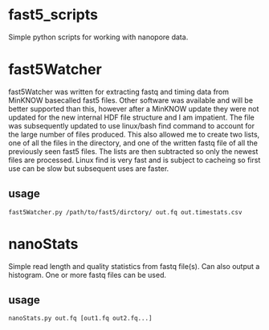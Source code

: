 # fast5_scripts

Simple python scripts for working with nanopore data.

fast5Watcher
============

fast5Watcher was written for extracting fastq and timing data from MinKNOW basecalled fast5 files. Other software was available and will be better supported than this, however after a MinKNOW update they were not updated for the new internal HDF file structure and I am impatient. The file was subsequently updated to use linux/bash find command to account for the large number of files produced. This also allowed me to create two lists, one of all the files in the directory, and one of the written fastq file of all the previously seen fast5 files. The lists are then subtracted so only the newest files are processed. Linux find is very fast and is subject to cacheing so first use can be slow but subsequent uses are faster.

usage
-----

	fast5Watcher.py /path/to/fast5/dirctory/ out.fq out.timestats.csv

nanoStats
=========

Simple read length and quality statistics from fastq file(s). Can also output a histogram. One or more fastq files can be used.

usage
-----
	nanoStats.py out.fq [out1.fq out2.fq...]


